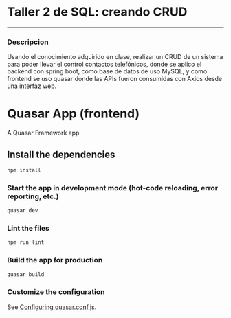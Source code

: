 # Taller 2 de SQL: creando CRUD
---
 
### Descripcion

Usando el conocimiento adquirido en clase, realizar un CRUD de un sistema para poder llevar el control contactos telefónicos, donde se aplico el backend con spring boot, como base de datos de uso MySQL, y como frontend se uso quasar donde las APIs fueron consumidas con Axios desde una interfaz web.


# Quasar App (frontend)

A Quasar Framework app

## Install the dependencies
```bash
npm install
```

### Start the app in development mode (hot-code reloading, error reporting, etc.)
```bash
quasar dev
```

### Lint the files
```bash
npm run lint
```

### Build the app for production
```bash
quasar build
```

### Customize the configuration
See [Configuring quasar.conf.js](https://quasar.dev/quasar-cli/quasar-conf-js).

